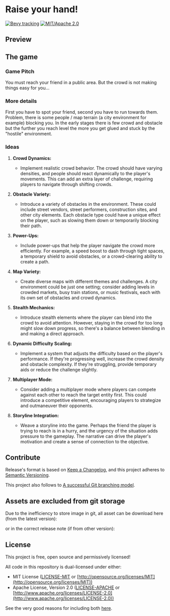 # Raise your hand!

[![Bevy tracking](https://img.shields.io/badge/Bevy%20tracking-released%20version-lightblue)](https://github.com/bevyengine/bevy/blob/main/docs/plugins_guidelines.md#main-branch-tracking)
[![MIT/Apache 2.0](https://img.shields.io/badge/license-MIT%2FApache-blue.svg)](https://github.com/fabinistere/fabien-et-la-trahison-de-olf#license)

## Preview

## The game

### Game Pitch

You must reach your friend in a public area.
But the crowd is not making things easy for you...

### More details

First you have to spot your friend, second you have to run towards them.
Problem, there is some people / map terrain (a city environment for example) blocking you.
In the early stages there is few crowd and obstacle but the further you reach level the more you get glued and stuck by the "hostile" environment.

### Ideas

1. **Crowd Dynamics:**
   - Implement realistic crowd behavior. The crowd should have varying densities, and people should react dynamically to the player's movements. This can add an extra layer of challenge, requiring players to navigate through shifting crowds.

2. **Obstacle Variety:**
   - Introduce a variety of obstacles in the environment. These could include street vendors, street performers, construction sites, and other city elements. Each obstacle type could have a unique effect on the player, such as slowing them down or temporarily blocking their path.

3. **Power-Ups:**
   - Include power-ups that help the player navigate the crowd more efficiently. For example, a speed boost to dash through tight spaces, a temporary shield to avoid obstacles, or a crowd-clearing ability to create a path.

4. **Map Variety:**
   - Create diverse maps with different themes and challenges. A city environment could be just one setting; consider adding levels in crowded markets, busy train stations, or music festivals, each with its own set of obstacles and crowd dynamics.

5. **Stealth Mechanics:**
   - Introduce stealth elements where the player can blend into the crowd to avoid attention. However, staying in the crowd for too long might slow down progress, so there's a balance between blending in and making a direct approach.

6. **Dynamic Difficulty Scaling:**
   - Implement a system that adjusts the difficulty based on the player's performance. If they're progressing well, increase the crowd density and obstacle complexity. If they're struggling, provide temporary aids or reduce the challenge slightly.

7. **Multiplayer Mode:**
   - Consider adding a multiplayer mode where players can compete against each other to reach the target entity first. This could introduce a competitive element, encouraging players to strategize and outmaneuver their opponents.

8. **Storyline Integration:**
   - Weave a storyline into the game. Perhaps the friend the player is trying to reach is in a hurry, and the urgency of the situation adds pressure to the gameplay. The narrative can drive the player's motivation and create a sense of connection to the objective.

## Contribute

Release's format is based on [Keep a Changelog](https://keepachangelog.com/en/1.0.0/),
and this project adheres to [Semantic Versioning](https://semver.org/spec/v2.0.0.html).

This project also follows to [A successful Git branching model](https://nvie.com/posts/a-successful-git-branching-model/).

## Assets are excluded from git storage

Due to the inefficiency to store image in git,
all asset can be download here (from the latest version):
<!-- [Latest Assets - Google Drive](???) -->

or in the correct release note (if from other version):
<!-- [Releases - Github](???) -->

## License

This project is free, open source and permissively licensed!

All code in this repository is dual-licensed under either:

- MIT License ([LICENSE-MIT](LICENSE-MIT) or [http://opensource.org/licenses/MIT](http://opensource.org/licenses/MIT))
- Apache License, Version 2.0 ([LICENSE-APACHE](LICENSE-APACHE) or [http://www.apache.org/licenses/LICENSE-2.0](http://www.apache.org/licenses/LICENSE-2.0))

See the very good reasons for including both [here](https://github.com/bevyengine/bevy/issues/2373).
